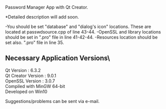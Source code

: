 Password Manager App with Qt Creator.

*Detailed description will add soon.

-You should be set "database" and "dialog's icon" locations. These are located at passwdsource.cpp of line 43-44.
-OpenSSL and library locations should be set in ".pro" file in line 41-42-44.
-Resources location should be set also. ".pro" file in line 35.

Necessary Application Versions\
--------------------------------
Qt Version : 6.3.2\
Qt Creator Version : 9.0.1\
OpenSSL Version : 3.0.7\
Compiled with MinGW 64-bit\
Developed on Win10

Suggestions/problems can be sent via e-mail.